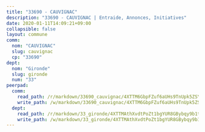 ```yaml
---
title: "33690 - CAUVIGNAC"
description: "33690 - CAUVIGNAC | Entraide, Annonces, Initiatives"
date: 2020-01-11T14:09:21+09:00
collapsible: false
layout: commune
comm:
  nom: "CAUVIGNAC"
  slug: cauvignac
  cp: "33690"
dept:
  nom: "Gironde"
  slug: gironde
  num: "33"
peerpad:
  comm:
    read_path: /r/markdown/33690_cauvignac/4XTTM6GbpFZuf6aUHs9TnUpk5ZSYaN6bcdnPjZb4coQZQkYMj
    write_path: /w/markdown/33690_cauvignac/4XTTM6GbpFZuf6aUHs9TnUpk5ZSYaN6bcdnPjZb4coQZQkYMj-K3TgTorG7Zgu6cwpfddCYzc4NtGWxCf9utuTs1b7BofBptnCU8WfKKecChkbcuiTYbxW7MrRzB3wm5spb7TjrmZUQa7x8KpADE4Y3kekYuphA5QT8qL4to6vuwZPa37UiAYu2Tk9
  dept:
    read_path: /r/markdown/33_gironde/4XTTMAthXvdtPoZt1bgYUR8GBybqy9b1tLUaaKDw5iKj57LRt
    write_path: /w/markdown/33_gironde/4XTTMAthXvdtPoZt1bgYUR8GBybqy9b1tLUaaKDw5iKj57LRt-K3TgU8ogmN5s8hbKrZhkV9P1KQiFepNWXjoYRvdMTW1jt7eRXTmrjG677tN9mcUTsALjzYGgb8mvcrYPJn2Jd8cTiBmF9aZcbgdcQL1kzCPJnSf6X8tpEcGPdTr5qT6cQqEpt6oQ
---
```


